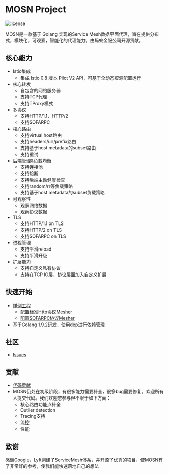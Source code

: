 # MOSN Project

![license](https://img.shields.io/badge/license-Apache--2.0-green.svg)

MOSN是一款基于 Golang 实现的Service Mesh数据平面代理，旨在提供分布式，模块化，可观察，智能化的代理能力，由蚂蚁金服公司开源贡献。

## 核心能力

+ Istio集成
    + 集成 Istio 0.8 版本 Pilot V2 API，可基于全动态资源配置运行
+ 核心转发
    + 自包含的网络服务器
    + 支持TCP代理
    + 支持TProxy模式
+ 多协议
    + 支持HTTP/1.1，HTTP/2
    + 支持SOFARPC
+ 核心路由
    + 支持virtual host路由
    + 支持headers/url/prefix路由
    + 支持基于host metadata的subset路由
    + 支持重试
+ 后端管理&负载均衡
    + 支持连接池
    + 支持熔断
    + 支持后端主动健康检查
    + 支持random/rr等负载策略
    + 支持基于host metadata的subset负载策略
+ 可观察性
    + 观察网络数据
    + 观察协议数据
+ TLS
    + 支持HTTP/1.1 on TLS
    + 支持HTTP/2 on TLS
    + 支持SOFARPC on TLS
+ 进程管理
    + 支持平滑reload
    + 支持平滑升级
+ 扩展能力
    + 支持自定义私有协议
    + 支持在TCP IO层，协议层面加入自定义扩展

## 快速开始
* [样例工程](mosn-samples)
  * [配置标准Http协议Mesher](samples/http-sample)
  * [配置SOFARPC协议Mesher](samples/sofarpc-sample)
* 基于Golang 1.9.2研发，使用dep进行依赖管理

## 社区
* [Issues](https://github.com/alipay/mosn/issues)

## 贡献
+ [代码贡献](./CONTRIBUTING.md) 
+ MOSN仍处在初级阶段，有很多能力需要补全，很多bug需要修复，欢迎所有人提交代码。我们欢迎您参与但不限于如下方面：
   + 核心路由功能点补全
   + Outlier detection
   + Tracing支持
   + 流控
   + 性能
   
## 致谢
感谢Google，Lyft创建了ServiceMesh体系，并开源了优秀的项目，使MOSN有了非常好的参考，使我们能快速落地自己的想法
